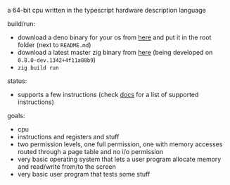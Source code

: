 a 64-bit cpu written in the typescript hardware description language

build/run:

- download a deno binary for your os from [here](https://github.com/denoland/deno/releases) and put it in the root folder (next to `README.md`)
- download a latest master zig binary from [here](https://ziglang.org/download/) (being developed on `0.8.0-dev.1342+4f11a88b9`)
- `zig build run`

status:

- supports a few instructions (check [docs](src/docs.md) for a list of supported instructions)

goals:

- cpu
- instructions and registers and stuff
- two permission levels, one full permission, one with memory accesses routed through a page table and no i/o permission
- very basic operating system that lets a user program allocate memory and read/write from/to the screen
- very basic user program that tests some stuff